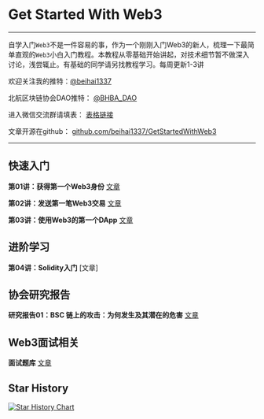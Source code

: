# Get Started With Web3
---
自学入门`Web3`不是一件容易的事，作为一个刚刚入门Web3的新人，梳理一下最简单直观的`Web3`小白入门教程。本教程从零基础开始讲起，对技术细节暂不做深入讨论，浅尝辄止。有基础的同学请另找教程学习。每周更新1-3讲

欢迎关注我的推特：[@beihai1337](https://twitter.com/beihai1337)

北航区块链协会DAO推特： [@BHBA_DAO](https://twitter.com/BHBA_DAO)

进入微信交流群请填表： [表格链接](https://forms.gle/QMBwL6LwZyQew1tX8)

文章开源在github： [github.com/beihai1337/GetStartedWithWeb3](https://github.com/beihai1337/GetStartedWithWeb3)

----
## 快速入门

**第01讲：获得第一个Web3身份** [文章](https://github.com/beihaili/Get-Started-with-Web3/tree/main/01_FirstWeb3Identity/readme.md)

**第02讲：发送第一笔Web3交易** [文章](https://github.com/beihaili/Get-Started-with-Web3/tree/main/02_FirstWeb3Transaction/readme.md)

**第03讲：使用Web3的第一个DApp** [文章](https://github.com/beihaili/Get-Started-with-Web3/tree/main/03_FirstWeb3Dapp/readme.md)

## 进阶学习

**第04讲：Solidity入门** [文章]

## 协会研究报告

**研究报告01：BSC 链上的攻击：为何发生及其潜在的危害** [文章](https://bhbadao.github.io/BSC-attack_cn.html)

## Web3面试相关

**面试题库** [文章](https://github.com/beihaili/Get-Started-with-Web3/blob/main/InerviewQuestionBank/README.md)

## Star History

[![Star History Chart](https://api.star-history.com/svg?repos=beihaili/Get-Started-with-Web3&type=Date)](https://star-history.com/#beihaili/Get-Started-with-Web3&Date)

